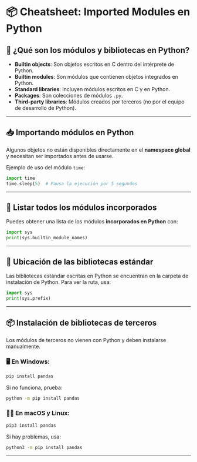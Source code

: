 # 📦 Cheatsheet: Imported Modules en Python

## 🔹 ¿Qué son los módulos y bibliotecas en Python?

- **Builtin objects**: Son objetos escritos en C dentro del intérprete de Python.
- **Builtin modules**: Son módulos que contienen objetos integrados en Python.
- **Standard libraries**: Incluyen módulos escritos en C y en Python.
- **Packages**: Son colecciones de módulos `.py`.
- **Third-party libraries**: Módulos creados por terceros (no por el equipo de desarrollo de Python).

---

## 📥 Importando módulos en Python

Algunos objetos no están disponibles directamente en el **namespace global** y necesitan ser importados antes de usarse.

Ejemplo de uso del módulo `time`:

```python
import time
time.sleep(5)  # Pausa la ejecución por 5 segundos
```

---

## 📜 Listar todos los módulos incorporados

Puedes obtener una lista de los módulos **incorporados en Python** con:

```python
import sys
print(sys.builtin_module_names)
```

---

## 📌 Ubicación de las bibliotecas estándar

Las bibliotecas estándar escritas en Python se encuentran en la carpeta de instalación de Python. Para ver la ruta, usa:

```python
import sys
print(sys.prefix)
```

---

## 📦 Instalación de bibliotecas de terceros

Los módulos de terceros no vienen con Python y deben instalarse manualmente.

### 🖥️ En Windows:

```sh
pip install pandas
```

Si no funciona, prueba:

```sh
python -m pip install pandas
```

### 🍏🐧 En macOS y Linux:

```sh
pip3 install pandas
```

Si hay problemas, usa:

```sh
python3 -m pip install pandas
```

---
